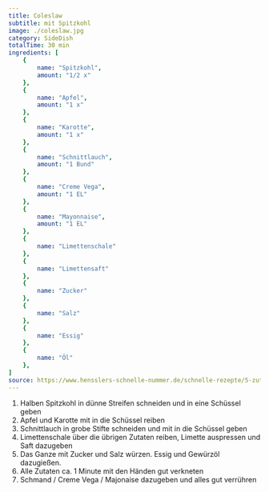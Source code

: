 ```yaml
---
title: Coleslaw
subtitle: mit Spitzkohl
image: ./coleslaw.jpg
category: SideDish
totalTime: 30 min
ingredients: [
    {
        name: "Spitzkohl",
        amount: "1/2 x"
    },
    {
        name: "Apfel",
        amount: "1 x"
    },
    {
        name: "Karotte",
        amount: "1 x"
    },
    {
        name: "Schnittlauch",
        amount: "1 Bund"
    },
    {
        name: "Creme Vega",
        amount: "1 EL"
    },
    {
        name: "Mayonnaise",
        amount: "1 EL"
    },
    {
        name: "Limettenschale"
    },
    {
        name: "Limettensaft"
    },
    {
        name: "Zucker"
    },
    {
        name: "Salz"
    },
    {
        name: "Essig"
    },
    {
        name: "Öl"
    },
]
source: https://www.hensslers-schnelle-nummer.de/schnelle-rezepte/5-zutaten-in-15-minuten-rezepte-13/coleslaw-286
---
```


1. Halben Spitzkohl in dünne Streifen schneiden und in eine Schüssel geben
2. Apfel und Karotte mit in die Schüssel reiben
3. Schnittlauch in grobe Stifte schneiden und mit in die Schüssel geben
4. Limettenschale über die übrigen Zutaten reiben, Limette auspressen und Saft dazugeben
5. Das Ganze mit Zucker und Salz würzen. Essig und Gewürzöl dazugießen.
6. Alle Zutaten ca. 1 Minute mit den Händen gut verkneten
7. Schmand / Creme Vega / Majonaise dazugeben und alles gut verrühren